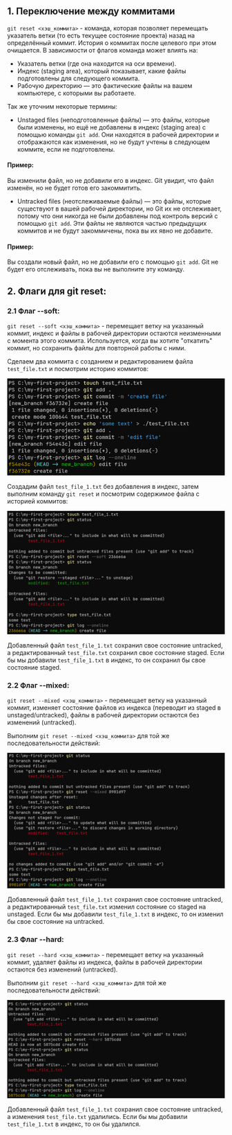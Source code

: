 ## 1. Переключение между коммитами
`git reset <хэш_коммита>` - команда, которая позволяет перемещать указатель ветки (то есть текущее состояние проекта) назад на определённый коммит. 
История о коммитах после целевого при этом очищается.
В зависимости от флагов команда может влиять на:
- Указатель ветки (где она находится на оси времени).
- Индекс (staging area), который показывает, какие файлы подготовлены для следующего коммита.
- Рабочую директорию — это фактические файлы на вашем компьютере, с которыми вы работаете.

Так же уточним некоторые термины:
- Unstaged files (неподготовленные файлы) — это файлы, которые были изменены, но ещё не добавлены в индекс (staging area) с помощью команды `git add`. Они находятся в рабочей директории и отображаются как изменения, но не будут учтены в следующем коммите, если не подготовлены.
#### Пример: 
Вы изменили файл, но не добавили его в индекс. Git увидит, что файл изменён, но не будет готов его закоммитить.

- Untracked files (неотслеживаемые файлы) — это файлы, которые существуют в вашей рабочей директории, но Git их не отслеживает, потому что они никогда не были добавлены под контроль версий с помощью `git add`. Эти файлы не являются частью предыдущих коммитов и не будут закоммичены, пока вы их явно не добавите.
#### Пример: 
Вы создали новый файл, но не добавили его с помощью `git add`. Git не будет его отслеживать, пока вы не выполните эту команду.

## 2. Флаги для git reset:
### 2.1 Флаг --soft: 
`git reset --soft <хэш_коммита>` - перемещает ветку на указанный коммит, индекс и файлы в рабочей директории остаются неизменными с момента этого коммита.
Используется, когда вы хотите "откатить" коммит, но сохранить файлы для повторной работы с ними.

Сделаем два коммита с созданием и редактированием файла `test_file.txt` и посмотрим историю коммитов: 

![Git branch](../img/git-reset-soft-prepare.png)

Создадим файл `test_file_1.txt` без добавления в индекс, затем выполним команду `git reset` и посмотрим содержимое файла с историей коммитов:

![Git branch](../img/git-reset-soft-result.png)

Добавленный файл `test_file_1.txt` сохранил свое состояние untracked, а редактированный `test_file.txt` сохранил свое состояние staged.
Если бы мы добавили `test_file_1.txt` в индекс, то он сохранил бы свое состояние staged.

### 2.2 Флаг --mixed: 
`git reset --mixed <хэш_коммита>` - перемещает ветку на указанный коммит, изменяет состояние файлов из индекса (переводит из staged в unstaged/untracked), файлы в рабочей директории остаются без изменений (untracked). 

Выполним `git reset --mixed <хэш_коммита>` для той же последовательности действий:

![Git branch](../img/git-reset-mixed-result.png)

Добавленный файл `test_file_1.txt` сохранил свое состояние untracked, а редактированный `test_file.txt` изменил состояние со staged на unstaged.
Если бы мы добавили `test_file_1.txt` в индекс, то он изменил бы свое состояние на untracked.

### 2.3 Флаг --hard: 
`git reset --hard <хэш_коммита>` - перемещает ветку на указанный коммит, удаляет файлы из индекса, файлы в рабочей директории остаются без изменений (untracked). 

Выполним `git reset --hard <хэш_коммита>` для той же последовательности действий:

![Git branch](../img/git-reset-hard-result.png)

Добавленный файл `test_file_1.txt` сохранил свое состояние untracked, а изменения `test_file.txt` удалились.
Если бы мы добавили `test_file_1.txt` в индекс, то он бы удалился.
